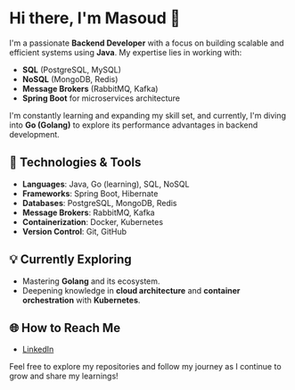 # Hi there, I'm Masoud 👋

I'm a passionate **Backend Developer** with a focus on building scalable and efficient systems using **Java**. My expertise lies in working with:

- **SQL** (PostgreSQL, MySQL)
- **NoSQL** (MongoDB, Redis)
- **Message Brokers** (RabbitMQ, Kafka)
- **Spring Boot** for microservices architecture

I'm constantly learning and expanding my skill set, and currently, I'm diving into **Go (Golang)** to explore its performance advantages in backend development.

## 🔧 Technologies & Tools
- **Languages**: Java, Go (learning), SQL, NoSQL
- **Frameworks**: Spring Boot, Hibernate
- **Databases**: PostgreSQL, MongoDB, Redis
- **Message Brokers**: RabbitMQ, Kafka
- **Containerization**: Docker, Kubernetes
- **Version Control**: Git, GitHub

## 💡 Currently Exploring
- Mastering **Golang** and its ecosystem.
- Deepening knowledge in **cloud architecture** and **container orchestration** with **Kubernetes**.

## 🌐 How to Reach Me
- [LinkedIn](https://www.linkedin.com/in/masoud-sadeghi-dev/)

Feel free to explore my repositories and follow my journey as I continue to grow and share my learnings!
